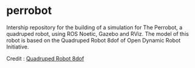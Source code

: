 # perrobot
Intership repository for the building of a simulation for The Perrobot, a quadruped robot, using ROS Noetic, Gazebo and RViz.
The model of this robot is based on the Quadruped Robot 8dof of Open Dynamic Robot Initiative.

Credit : [Quadruped Robot 8dof](https://github.com/open-dynamic-robot-initiative/open_robot_actuator_hardware/blob/master/mechanics/quadruped_robot_8dof_v1/README.md#quadruped-robot-8dof-v1)
